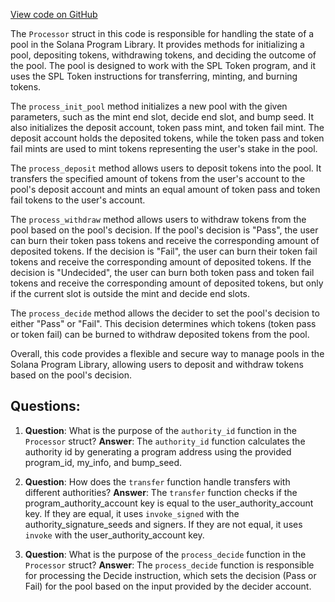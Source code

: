 [View code on GitHub](https://github.com/solana-labs/solana-program-library/binary-oracle-pair/program/src/processor.rs)

The `Processor` struct in this code is responsible for handling the state of a pool in the Solana Program Library. It provides methods for initializing a pool, depositing tokens, withdrawing tokens, and deciding the outcome of the pool. The pool is designed to work with the SPL Token program, and it uses the SPL Token instructions for transferring, minting, and burning tokens.

The `process_init_pool` method initializes a new pool with the given parameters, such as the mint end slot, decide end slot, and bump seed. It also initializes the deposit account, token pass mint, and token fail mint. The deposit account holds the deposited tokens, while the token pass and token fail mints are used to mint tokens representing the user's stake in the pool.

The `process_deposit` method allows users to deposit tokens into the pool. It transfers the specified amount of tokens from the user's account to the pool's deposit account and mints an equal amount of token pass and token fail tokens to the user's account.

The `process_withdraw` method allows users to withdraw tokens from the pool based on the pool's decision. If the pool's decision is "Pass", the user can burn their token pass tokens and receive the corresponding amount of deposited tokens. If the decision is "Fail", the user can burn their token fail tokens and receive the corresponding amount of deposited tokens. If the decision is "Undecided", the user can burn both token pass and token fail tokens and receive the corresponding amount of deposited tokens, but only if the current slot is outside the mint and decide end slots.

The `process_decide` method allows the decider to set the pool's decision to either "Pass" or "Fail". This decision determines which tokens (token pass or token fail) can be burned to withdraw deposited tokens from the pool.

Overall, this code provides a flexible and secure way to manage pools in the Solana Program Library, allowing users to deposit and withdraw tokens based on the pool's decision.
## Questions: 
 1. **Question**: What is the purpose of the `authority_id` function in the `Processor` struct?
   **Answer**: The `authority_id` function calculates the authority id by generating a program address using the provided program_id, my_info, and bump_seed.

2. **Question**: How does the `transfer` function handle transfers with different authorities?
   **Answer**: The `transfer` function checks if the program_authority_account key is equal to the user_authority_account key. If they are equal, it uses `invoke_signed` with the authority_signature_seeds and signers. If they are not equal, it uses `invoke` with the user_authority_account key.

3. **Question**: What is the purpose of the `process_decide` function in the `Processor` struct?
   **Answer**: The `process_decide` function is responsible for processing the Decide instruction, which sets the decision (Pass or Fail) for the pool based on the input provided by the decider account.